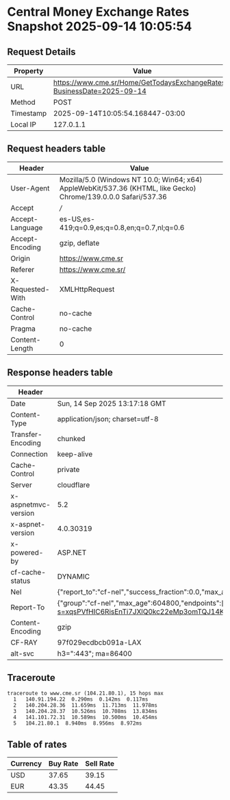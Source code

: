 # Central Money Exchange Rates Snapshot 2025-09-14 10:05:54
## Request Details

| Property | Value |
|----------|-------|
| URL | https://www.cme.sr/Home/GetTodaysExchangeRates/?BusinessDate=2025-09-14 |
| Method | POST |
| Timestamp | 2025-09-14T10:05:54.168447-03:00 |
| Local IP | 127.0.1.1 |
    
## Request headers table

| Header | Value |
|--------|-------|
| User-Agent | Mozilla/5.0 (Windows NT 10.0; Win64; x64) AppleWebKit/537.36 (KHTML, like Gecko) Chrome/139.0.0.0 Safari/537.36 |
| Accept | */* |
| Accept-Language | es-US,es-419;q=0.9,es;q=0.8,en;q=0.7,nl;q=0.6 |
| Accept-Encoding | gzip, deflate |
| Origin | https://www.cme.sr |
| Referer | https://www.cme.sr/ |
| X-Requested-With | XMLHttpRequest |
| Cache-Control | no-cache |
| Pragma | no-cache |
| Content-Length | 0 |

    
## Response headers table
| Header | Value |
|--------|-------|
| Date | Sun, 14 Sep 2025 13:17:18 GMT |
| Content-Type | application/json; charset=utf-8 |
| Transfer-Encoding | chunked |
| Connection | keep-alive |
| Cache-Control | private |
| Server | cloudflare |
| x-aspnetmvc-version | 5.2 |
| x-aspnet-version | 4.0.30319 |
| x-powered-by | ASP.NET |
| cf-cache-status | DYNAMIC |
| Nel | {"report_to":"cf-nel","success_fraction":0.0,"max_age":604800} |
| Report-To | {"group":"cf-nel","max_age":604800,"endpoints":[{"url":"https://a.nel.cloudflare.com/report/v4?s=xqsPVfHIC6RisEnTi7JXlQ0kc22eMp3omTQJ14KvkUR6niyqb5vUfIEE00HWfsLd%2FvJV%2BpnOh%2B0gzObQBLWYCFF%2BqTlHOtlXK2I%3D"}]} |
| Content-Encoding | gzip |
| CF-RAY | 97f029ecdbcb091a-LAX |
| alt-svc | h3=":443"; ma=86400 |

## Traceroute 

```
traceroute to www.cme.sr (104.21.80.1), 15 hops max
  1   140.91.194.22  0.290ms  0.142ms  0.117ms 
  2   140.204.28.36  11.659ms  11.713ms  11.978ms 
  3   140.204.28.37  10.526ms  10.708ms  13.834ms 
  4   141.101.72.31  10.589ms  10.500ms  10.454ms 
  5   104.21.80.1  8.940ms  8.956ms  8.972ms 

```


## Table of rates

| Currency | Buy Rate | Sell Rate |
|----------|----------|-----------|
| USD | 37.65 | 39.15 |
| EUR | 43.35 | 44.45 |

